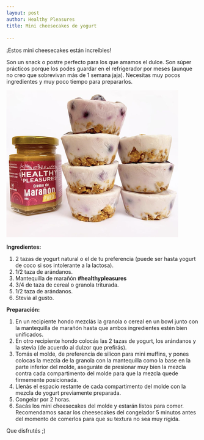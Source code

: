 ```yaml
---
layout: post
author: Healthy Pleasures
title: Mini cheesecakes de yogurt

---
```

¡Estos mini cheesecakes están increíbles! 

Son un snack o postre perfecto para los que amamos el dulce. Son súper prácticos porque los podes guardar en el refrigerador por meses (aunque no creo que sobrevivan más de 1 semana jaja). Necesitas muy pocos ingredientes y muy poco tiempo para prepararlos. 

![](/images/captura-de-pantalla-2020-06-23-a-la-s-11-04-22.png)

**Ingredientes:** 

1. 2 tazas de yogurt natural o el de tu preferencia (puede ser hasta yogurt de coco si sos intolerante a la lactosa). 
2. 1/2 taza de arándanos. 
3. Mantequilla de marañón **#healthypleasures**
4. 3/4 de taza de cereal o granola triturada.
5. 1/2 taza de arándanos. 
6. Stevia al gusto.

**Preparación:**

1. En un recipiente hondo mezclás la granola o cereal en un bowl junto con la mantequilla de marañón hasta que ambos ingredientes estén bien unificados. 
2. En otro recipiente hondo colocás las 2 tazas de yogurt, los arándanos y la stevia (de acuerdo al dulzor que prefirás). 
3. Tomás el molde, de preferencia de silicon para mini muffins, y pones colocas la mezcla de la granola con la mantequilla como la base en la parte inferior del molde, aseguráte de presionar muy bien la mezcla contra cada compartimento del molde para que la mezcla quede firmemente posicionada. 
4. Llenás el espacio restante de cada compartimento del molde con la mezcla de yogurt previamente preparada. 
5. Congelar por 2 horas. 
6. Sacás los mini cheesecakes del molde y estarán listos para comer. Recomendamos sacar los cheesecakes del congelador 5 minutos antes del momento de comerlos para que su textura no sea muy rígida. 

Que disfrutés ;)